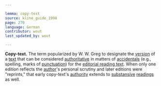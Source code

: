 ```yaml
---

lemma: copy-text
source: kline_guide_1998
page: 270
language: German
contributor: wout
last_updated_by: wout

---
```


**Copy-text.** The term popularized by W. W. Greg to designate the [version](version.html) of a [text](text.html) that can be considered [authoritative](authoritative.html) in matters of [accidentals](accidental.html) (e.g., spelling, marks of [punctuation](punctuation.html)) for the [editorial reading text](textEdited.html). When only one edition reflects the [author](author.html)'s personal scrutiny and later editions were "reprints," that early copy-text's [authority](authority.html) extends to [substansive](substantive.html) [readings](reading.html) as well.
